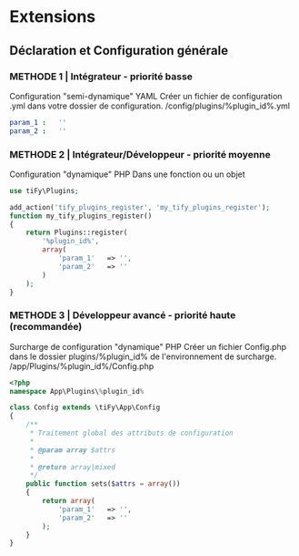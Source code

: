 # Extensions

## Déclaration et Configuration générale

### METHODE 1 | Intégrateur - priorité basse

Configuration "semi-dynamique" YAML 
Créer un fichier de configuration .yml dans votre dossier de configuration.
/config/plugins/%plugin_id%.yml

```yml
param_1 :   ''
param_2 :   ''
```

### METHODE 2 | Intégrateur/Développeur - priorité moyenne

Configuration "dynamique" PHP 
Dans une fonction ou un objet

```php
use tiFy\Plugins;

add_action('tify_plugins_register', 'my_tify_plugins_register');
function my_tify_plugins_register()
{
    return Plugins::register(
        '%plugin_id%',
        array(
            'param_1'	=> '',
            'param_2'	=> ''
        )
    );
}
```

### METHODE 3 | Développeur avancé - priorité haute (recommandée)

Surcharge de configuration "dynamique" PHP
Créer un fichier Config.php dans le dossier plugins/%plugin_id% de l'environnement de surcharge.
/app/Plugins/%plugin_id%/Config.php

```php
<?php
namespace App\Plugins\%plugin_id%

class Config extends \tiFy\App\Config
{
    /**
     * Traitement global des attributs de configuration
     * 
     * @param array $attrs
     * 
     * @return array|mixed
     */
    public function sets($attrs = array())
    {
        return array(
            'param_1'   => '',
            'param_2'   => ''
        );
    }
}
```